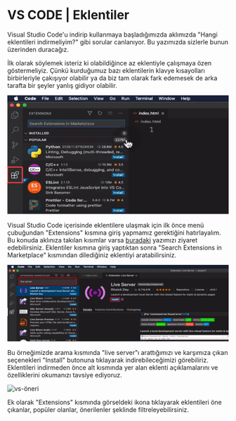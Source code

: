 # VS CODE | Eklentiler

Visual Studio Code'u indirip kullanmaya başladığımızda aklımızda "Hangi eklentileri indirmeliyim?" gibi sorular canlanıyor. Bu yazımızda sizlerle bunun üzerinden duracağız. 



İlk olarak söylemek isteriz ki olabildiğince az eklentiyle çalışmaya özen göstermeliyiz. Çünkü kurduğumuz bazı eklentilerin klavye kısayolları birbirleriyle çakışıyor olabilir ya da biz tam olarak fark edemesek de arka tarafta bir şeyler yanlış gidiyor olabilir.



![vs-ek](figures/vs-ek.png)



Visual Studio Code içerisinde eklentilere ulaşmak için ilk önce menü çubuğundan "Extensions" kısmına giriş yapmamız gerektiğini hatırlayalım. Bu konuda aklınıza takılan kısımlar varsa [buradaki](https://github.com/Kodluyoruz/taskforce/tree/basics/basics-for-everyone/vs-genelgorunum) yazımızı ziyaret edebilirsiniz. Eklentiler kısmına giriş yaptıktan sonra "Search Extensions in Marketplace" kısmından dilediğiniz eklentiyi aratabilirsiniz. 

![vs-liveserver](figures/vs-liveserver.png)

Bu örneğimizde arama kısmında "live server"ı arattığımızı ve karşımıza çıkan seçenekleri "Install" butonuna tıklayarak indirebileceğimizi görebiliriz. Eklentileri indirmeden önce alt kısmında yer alan eklenti açıklamalarını ve özelliklerini okumanızı tavsiye ediyoruz.



![vs-öneri](figures/vs-öneri.png)

Ek olarak "Extensions" kısmında görseldeki ikona tıklayarak eklentileri öne çıkanlar, popüler olanlar, önerilenler şeklinde filtreleyebilirsiniz.